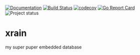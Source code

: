[![Documentation](https://godoc.org/github.com/nikandfor/xrain?status.svg)](http://godoc.org/github.com/nikandfor/xrain)
[![Build Status](https://travis-ci.com/nikandfor/xrain.svg?branch=master)](https://travis-ci.com/nikandfor/xrain)
[![codecov](https://codecov.io/gh/nikandfor/xrain/branch/master/graph/badge.svg)](https://codecov.io/gh/nikandfor/xrain)
[![Go Report Card](https://goreportcard.com/badge/github.com/nikandfor/xrain)](https://goreportcard.com/report/github.com/nikandfor/xrain)
![Project status](https://img.shields.io/badge/status-RnD-red.svg)

# xrain
my super puper embedded database
